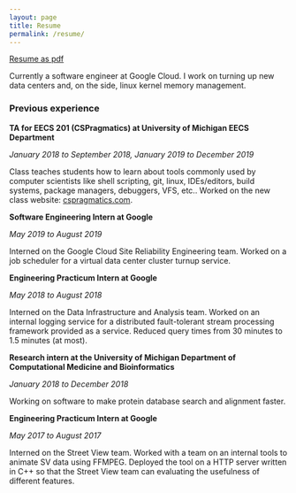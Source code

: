 ```yaml
---
layout: page
title: Resume
permalink: /resume/
---
```


[Resume as pdf]({{site.url}}/assets/resume.pdf)

Currently a software engineer at Google Cloud. I work on turning up new data
centers and, on the side, linux kernel memory management.

### Previous experience

**TA for EECS 201 (CSPragmatics) at University of Michigan EECS Department**

*January 2018 to September 2018, January 2019 to December 2019*

Class teaches students how to learn about tools commonly used by computer
scientists like shell scripting, git, linux, IDEs/editors, build
systems, package managers, debuggers, VFS, etc..
Worked on the new class website: [cspragmatics.com](http://cspragmatics.com).

**Software Engineering Intern at Google**

*May 2019 to August 2019*

Interned on the Google Cloud Site Reliability Engineering team.
Worked on a job scheduler for a virtual data center cluster turnup service.

**Engineering Practicum Intern at Google**

*May 2018 to August 2018*

Interned on the Data Infrastructure and Analysis team.
Worked on an internal logging service for a distributed fault-tolerant
stream processing framework provided as a service. Reduced query times from
30 minutes to 1.5 minutes (at most).

**Research intern at the University of Michigan Department of Computational
Medicine and Bioinformatics**

*January 2018 to December 2018*

Working on software to make protein database search and alignment faster.

**Engineering Practicum Intern at Google**

*May 2017 to August 2017*

Interned on the Street View team.
Worked with a team on an internal tools to animate SV data using
FFMPEG. Deployed the tool on a HTTP server written in C++ so that
the Street View team can evaluating the usefulness of different
features.

